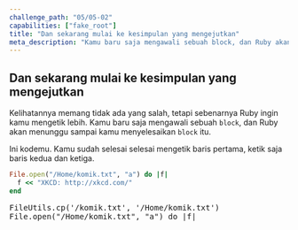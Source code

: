 ```yaml
---
challenge_path: "05/05-02"
capabilities: ["fake_root"]
title: "Dan sekarang mulai ke kesimpulan yang mengejutkan"
meta_description: "Kamu baru saja mengawali sebuah block, dan Ruby akan menunggu sampai kamu menyelesaikan block itu."
---
```


## Dan sekarang mulai ke kesimpulan yang mengejutkan

Kelihatannya memang tidak ada yang salah, tetapi sebenarnya Ruby ingin kamu mengetik lebih. Kamu baru saja mengawali sebuah `block`, dan Ruby akan menunggu sampai kamu menyelesaikan `block` itu.

Ini kodemu. Kamu sudah selesai selesai mengetik baris pertama, ketik saja baris kedua dan ketiga.

```ruby
File.open("/Home/komik.txt", "a") do |f|
  f << "XKCD: http://xkcd.com/"
end
```

<pre id="code-prefill">
FileUtils.cp('/komik.txt', '/Home/komik.txt')
File.open("/Home/komik.txt", "a") do |f|
</pre>
